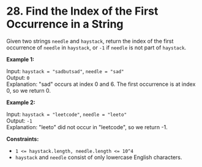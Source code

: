 # 28. Find the Index of the First Occurrence in a String

Given two strings `needle` and `haystack`, return the index of the first occurrence of `needle` in `haystack`, or `-1` if `needle` is not part of `haystack`.

**Example 1:**

Input: `haystack = "sadbutsad"`, `needle = "sad"`  
Output: `0`  
Explanation: "sad" occurs at index 0 and 6. The first occurrence is at index 0, so we return 0.

**Example 2:**

Input: `haystack = "leetcode"`, `needle = "leeto"`  
Output: `-1`  
Explanation: "leeto" did not occur in "leetcode", so we return -1.

**Constraints:**

- `1 <= haystack.length, needle.length <= 10^4`
- `haystack` and `needle` consist of only lowercase English characters.
